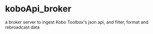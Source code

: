 # koboApi_broker
a broker server to ingest Kobo Toolbox's json api, and filter, format and rebroadcast data
